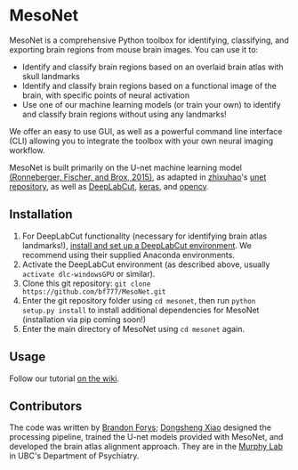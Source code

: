# MesoNet
MesoNet is a comprehensive Python toolbox for identifying, classifying, and exporting brain regions from mouse brain 
images.
You can use it to:
- Identify and classify brain regions based on an overlaid brain atlas with skull landmarks
- Identify and classify brain regions based on a functional image of the brain, with specific points of neural activation
- Use one of our machine learning  models (or train your own) to identify and classify brain regions without using any landmarks!

We offer an easy to use GUI, as well as a powerful command line interface (CLI) allowing you to integrate the toolbox
with your own neural imaging workflow.

MesoNet is built primarily on the U-net machine learning model
[(Ronneberger, Fischer, and Brox, 2015)](http://dx.doi.org/10.1007/978-3-319-24574-4_28),
as adapted in [zhixuhao](https://github.com/zhixuhao)'s [unet repository](https://github.com/zhixuhao/unet), as well as
[DeepLabCut](https://github.com/AlexEMG/DeepLabCut), [keras](https://github.com/keras-team/keras), and
[opencv](https://github.com/opencv/opencv).

## Installation
1. For DeepLabCut functionality (necessary for identifying brain atlas landmarks!),
[install and set up a DeepLabCut environment](https://github.com/AlexEMG/DeepLabCut/blob/master/docs/installation.md).
We recommend using their supplied Anaconda environments.
2. Activate the DeepLabCut environment (as described above, usually `activate dlc-windowsGPU` or similar). 
3. Clone this git repository: `git clone https://github.com/bf777/MesoNet.git`
4. Enter the git repository folder using `cd mesonet`, then run `python setup.py install` to install additional
dependencies for MesoNet (installation via pip coming soon!)
5. Enter the main directory of MesoNet using `cd mesonet` again.

## Usage
Follow our tutorial [on the wiki](https://github.com/bf777/MesoNet/wiki/Quick-Start-Guide).

## Contributors
The code was written by [Brandon Forys](https://github.com/bf777);
[Dongsheng Xiao](https://github.com/DongshengXiao) designed the processing pipeline, trained
the U-net models provided with MesoNet, and developed the brain atlas alignment approach. They are in the
[Murphy Lab](http://www.neuroscience.ubc.ca/faculty/murphy.html) in UBC's Department of Psychiatry.
